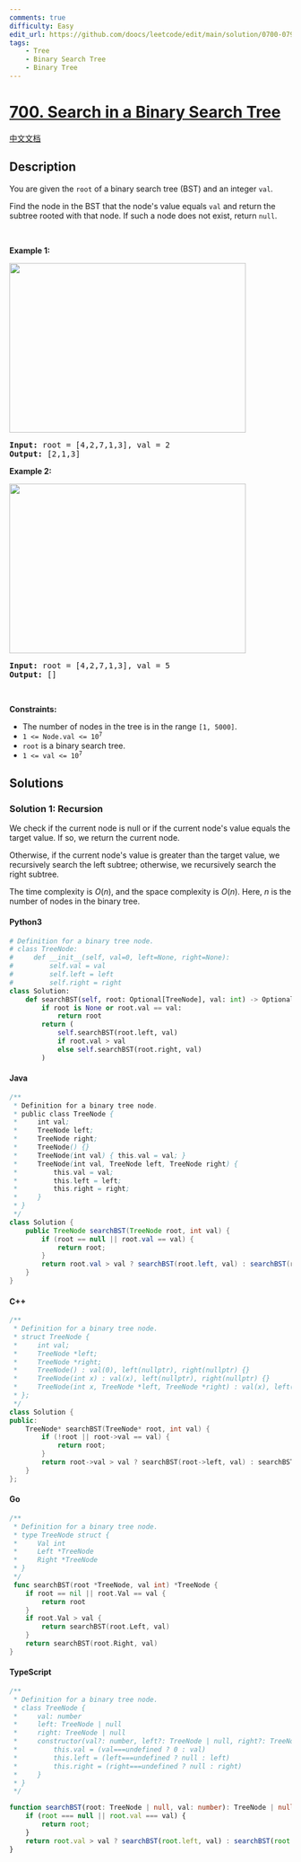 ```yaml
---
comments: true
difficulty: Easy
edit_url: https://github.com/doocs/leetcode/edit/main/solution/0700-0799/0700.Search%20in%20a%20Binary%20Search%20Tree/README_EN.md
tags:
    - Tree
    - Binary Search Tree
    - Binary Tree
---
```


<!-- problem:start -->

# [700. Search in a Binary Search Tree](https://leetcode.com/problems/search-in-a-binary-search-tree)

[中文文档](/solution/0700-0799/0700.Search%20in%20a%20Binary%20Search%20Tree/README.md)

## Description

<!-- description:start -->

<p>You are given the <code>root</code> of a binary search tree (BST) and an integer <code>val</code>.</p>

<p>Find the node in the BST that the node&#39;s value equals <code>val</code> and return the subtree rooted with that node. If such a node does not exist, return <code>null</code>.</p>

<p>&nbsp;</p>
<p><strong class="example">Example 1:</strong></p>
<img alt="" src="https://fastly.jsdelivr.net/gh/doocs/leetcode@main/solution/0700-0799/0700.Search%20in%20a%20Binary%20Search%20Tree/images/tree1.jpg" style="width: 422px; height: 302px;" />
<pre>
<strong>Input:</strong> root = [4,2,7,1,3], val = 2
<strong>Output:</strong> [2,1,3]
</pre>

<p><strong class="example">Example 2:</strong></p>
<img alt="" src="https://fastly.jsdelivr.net/gh/doocs/leetcode@main/solution/0700-0799/0700.Search%20in%20a%20Binary%20Search%20Tree/images/tree2.jpg" style="width: 422px; height: 302px;" />
<pre>
<strong>Input:</strong> root = [4,2,7,1,3], val = 5
<strong>Output:</strong> []
</pre>

<p>&nbsp;</p>
<p><strong>Constraints:</strong></p>

<ul>
	<li>The number of nodes in the tree is in the range <code>[1, 5000]</code>.</li>
	<li><code>1 &lt;= Node.val &lt;= 10<sup>7</sup></code></li>
	<li><code>root</code> is a binary search tree.</li>
	<li><code>1 &lt;= val &lt;= 10<sup>7</sup></code></li>
</ul>

<!-- description:end -->

## Solutions

<!-- solution:start -->

### Solution 1: Recursion

We check if the current node is null or if the current node's value equals the target value. If so, we return the current node.

Otherwise, if the current node's value is greater than the target value, we recursively search the left subtree; otherwise, we recursively search the right subtree.

The time complexity is $O(n)$, and the space complexity is $O(n)$. Here, $n$ is the number of nodes in the binary tree.

<!-- tabs:start -->

#### Python3

```python
# Definition for a binary tree node.
# class TreeNode:
#     def __init__(self, val=0, left=None, right=None):
#         self.val = val
#         self.left = left
#         self.right = right
class Solution:
    def searchBST(self, root: Optional[TreeNode], val: int) -> Optional[TreeNode]:
        if root is None or root.val == val:
            return root
        return (
            self.searchBST(root.left, val)
            if root.val > val
            else self.searchBST(root.right, val)
        )
```

#### Java

```java
/**
 * Definition for a binary tree node.
 * public class TreeNode {
 *     int val;
 *     TreeNode left;
 *     TreeNode right;
 *     TreeNode() {}
 *     TreeNode(int val) { this.val = val; }
 *     TreeNode(int val, TreeNode left, TreeNode right) {
 *         this.val = val;
 *         this.left = left;
 *         this.right = right;
 *     }
 * }
 */
class Solution {
    public TreeNode searchBST(TreeNode root, int val) {
        if (root == null || root.val == val) {
            return root;
        }
        return root.val > val ? searchBST(root.left, val) : searchBST(root.right, val);
    }
}
```

#### C++

```cpp
/**
 * Definition for a binary tree node.
 * struct TreeNode {
 *     int val;
 *     TreeNode *left;
 *     TreeNode *right;
 *     TreeNode() : val(0), left(nullptr), right(nullptr) {}
 *     TreeNode(int x) : val(x), left(nullptr), right(nullptr) {}
 *     TreeNode(int x, TreeNode *left, TreeNode *right) : val(x), left(left), right(right) {}
 * };
 */
class Solution {
public:
    TreeNode* searchBST(TreeNode* root, int val) {
        if (!root || root->val == val) {
            return root;
        }
        return root->val > val ? searchBST(root->left, val) : searchBST(root->right, val);
    }
};
```

#### Go

```go
/**
 * Definition for a binary tree node.
 * type TreeNode struct {
 *     Val int
 *     Left *TreeNode
 *     Right *TreeNode
 * }
 */
 func searchBST(root *TreeNode, val int) *TreeNode {
    if root == nil || root.Val == val {
        return root
    }
    if root.Val > val {
        return searchBST(root.Left, val)
    }
    return searchBST(root.Right, val)
}
```

#### TypeScript

```ts
/**
 * Definition for a binary tree node.
 * class TreeNode {
 *     val: number
 *     left: TreeNode | null
 *     right: TreeNode | null
 *     constructor(val?: number, left?: TreeNode | null, right?: TreeNode | null) {
 *         this.val = (val===undefined ? 0 : val)
 *         this.left = (left===undefined ? null : left)
 *         this.right = (right===undefined ? null : right)
 *     }
 * }
 */

function searchBST(root: TreeNode | null, val: number): TreeNode | null {
    if (root === null || root.val === val) {
        return root;
    }
    return root.val > val ? searchBST(root.left, val) : searchBST(root.right, val);
}
```

<!-- tabs:end -->

<!-- solution:end -->

<!-- problem:end -->
